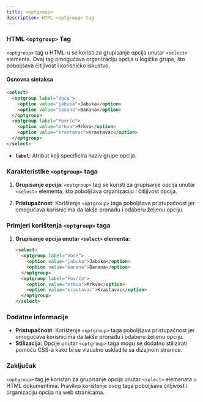 ```yaml
---
title: <optgroup>
description: HTML <optgroup> tag
---
```


### HTML `<optgroup>` Tag

`<optgroup>` tag u HTML-u se koristi za grupisanje opcija unutar `<select>` elementa. Ovaj tag omogućava organizaciju opcija u logičke grupe, što poboljšava čitljivost i korisničko iskustvo.

#### Osnovna sintaksa

```html
<select>
  <optgroup label="Voće">
    <option value="jabuka">Jabuka</option>
    <option value="banana">Banana</option>
  </optgroup>
  <optgroup label="Povrće">
    <option value="mrkva">Mrkva</option>
    <option value="krastavac">Krastavac</option>
  </optgroup>
</select>
```

- **`label`**: Atribut koji specificira naziv grupe opcija.

### Karakteristike `<optgroup>` taga

1. **Grupisanje opcija**:
   `<optgroup>` tag se koristi za grupisanje opcija unutar `<select>` elementa, što poboljšava organizaciju i čitljivost opcija.

2. **Pristupačnost**:
   Korištenje `<optgroup>` taga poboljšava pristupačnost jer omogućava korisnicima da lakše pronađu i odaberu željenu opciju.

### Primjeri korištenja `<optgroup>` taga

1. **Grupisanje opcija unutar `<select>` elementa:**

   ```html
   <select>
     <optgroup label="Voće">
       <option value="jabuka">Jabuka</option>
       <option value="banana">Banana</option>
     </optgroup>
     <optgroup label="Povrće">
       <option value="mrkva">Mrkva</option>
       <option value="krastavac">Krastavac</option>
     </optgroup>
   </select>
   ```

### Dodatne informacije

- **Pristupačnost**: Korištenje `<optgroup>` taga poboljšava pristupačnost jer omogućava korisnicima da lakše pronađu i odaberu željenu opciju.
- **Stilizacija**: Opcije unutar `<optgroup>` taga mogu se dodatno stilizirati pomoću CSS-a kako bi se vizualno uskladile sa dizajnom stranice.

### Zaključak

`<optgroup>` tag je koristan za grupisanje opcija unutar `<select>` elemenata u HTML dokumentima. Pravilno korištenje ovog taga poboljšava čitljivost i organizaciju opcija na web stranicama.
